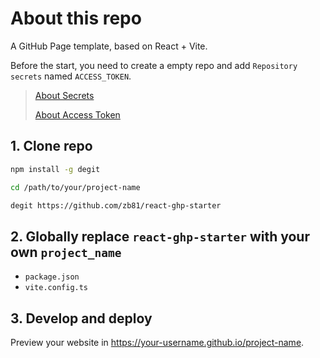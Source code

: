 # About this repo

A GitHub Page template, based on React + Vite.

Before the start, you need to create a empty repo and add `Repository secrets` named `ACCESS_TOKEN`.

> [About Secrets](https://docs.github.com/en/actions/security-guides/encrypted-secrets#about-encrypted-secrets)
>
> [About Access Token](https://docs.github.com/en/authentication/keeping-your-account-and-data-secure/creating-a-personal-access-token#about-personal-access-tokens)

## 1. Clone repo

```bash
npm install -g degit

cd /path/to/your/project-name

degit https://github.com/zb81/react-ghp-starter
```

## 2. Globally replace `react-ghp-starter` with your own `project_name`

- `package.json`
- `vite.config.ts`

## 3. Develop and deploy

Preview your website in https://your-username.github.io/project-name.
